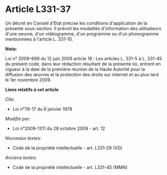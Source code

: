 # Article L331-37

Un décret en Conseil d'Etat précise les conditions d'application de la présente sous-section. Il prévoit les modalités
d'information des utilisateurs d'une oeuvre, d'un vidéogramme, d'un programme ou d'un phonogramme mentionnées à l'article L.
331-10.

**Nota:**

Loi n° 2009-669 du 12 juin 2009 article 19 : Les articles L. 331-5 à L. 331-45 du présent code, dans leur rédaction résultant
de la présente loi, entrent en vigueur à la date de la première réunion de la Haute Autorité pour la diffusion des œuvres et
la protection des droits sur internet et au plus tard le 1er novembre 2009.

**Liens relatifs à cet article**

_Cite_:

  - Loi n°78-17 du 6 janvier 1978

_Modifié par_:

  - Loi n°2009-1311 du 28 octobre 2009 - art. 12

_Nouveaux textes_:

  - Code de la propriété intellectuelle - art. L331-29 (VD)

_Anciens textes_:

  - Code de la propriété intellectuelle - art. L331-45 (MMN)
